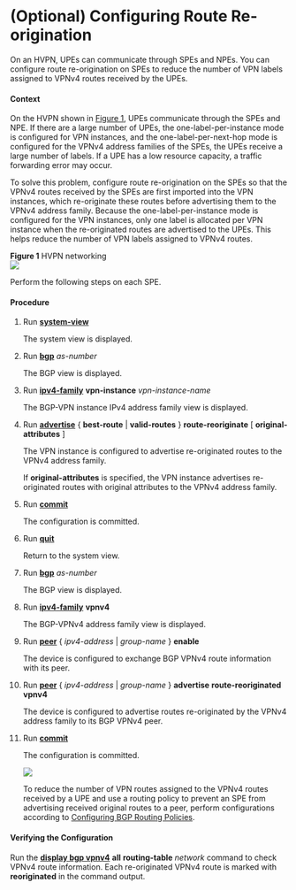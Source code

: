 (Optional) Configuring Route Re-origination
===========================================

On an HVPN, UPEs can communicate through SPEs and NPEs. You can configure route re-origination on SPEs to reduce the number of VPN labels assigned to VPNv4 routes received by the UPEs.

#### Context

On the HVPN shown in [Figure 1](#EN-US_TASK_0172369405__fig_1), UPEs communicate through the SPEs and NPE. If there are a large number of UPEs, the one-label-per-instance mode is configured for VPN instances, and the one-label-per-next-hop mode is configured for the VPNv4 address families of the SPEs, the UPEs receive a large number of labels. If a UPE has a low resource capacity, a traffic forwarding error may occur.

To solve this problem, configure route re-origination on the SPEs so that the VPNv4 routes received by the SPEs are first imported into the VPN instances, which re-originate these routes before advertising them to the VPNv4 address family. Because the one-label-per-instance mode is configured for the VPN instances, only one label is allocated per VPN instance when the re-originated routes are advertised to the UPEs. This helps reduce the number of VPN labels assigned to VPNv4 routes.

**Figure 1** HVPN networking  
![](images/fig_feature_image_0003994499.png)  

Perform the following steps on each SPE.


#### Procedure

1. Run [**system-view**](cmdqueryname=system-view)
   
   
   
   The system view is displayed.
2. Run [**bgp**](cmdqueryname=bgp) *as-number*
   
   
   
   The BGP view is displayed.
3. Run [**ipv4-family**](cmdqueryname=ipv4-family) **vpn-instance** *vpn-instance-name*
   
   
   
   The BGP-VPN instance IPv4 address family view is displayed.
4. Run [**advertise**](cmdqueryname=advertise) { **best-route** | **valid-routes** } **route-reoriginate** [ **original-attributes** ]
   
   
   
   The VPN instance is configured to advertise re-originated routes to the VPNv4 address family.
   
   
   
   If **original-attributes** is specified, the VPN instance advertises re-originated routes with original attributes to the VPNv4 address family.
5. Run [**commit**](cmdqueryname=commit)
   
   
   
   The configuration is committed.
6. Run [**quit**](cmdqueryname=quit)
   
   
   
   Return to the system view.
7. Run [**bgp**](cmdqueryname=bgp) *as-number*
   
   
   
   The BGP view is displayed.
8. Run [**ipv4-family**](cmdqueryname=ipv4-family) **vpnv4**
   
   
   
   The BGP-VPNv4 address family view is displayed.
9. Run [**peer**](cmdqueryname=peer) { *ipv4-address* | *group-name* } **enable**
   
   
   
   The device is configured to exchange BGP VPNv4 route information with its peer.
10. Run [**peer**](cmdqueryname=peer) { *ipv4-address* | *group-name* } **advertise** **route-reoriginated** **vpnv4**
    
    
    
    The device is configured to advertise routes re-originated by the VPNv4 address family to its BGP VPNv4 peer.
11. Run [**commit**](cmdqueryname=commit)
    
    
    
    The configuration is committed.
    
    
    
    ![](../../../../public_sys-resources/note_3.0-en-us.png) 
    
    To reduce the number of VPN routes assigned to the VPNv4 routes received by a UPE and use a routing policy to prevent an SPE from advertising received original routes to a peer, perform configurations according to [Configuring BGP Routing Policies](dc_vrp_bgp_cfg_3112.html).

#### Verifying the Configuration

Run the [**display bgp vpnv4**](cmdqueryname=display+bgp+vpnv4) **all** **routing-table** *network* command to check VPNv4 route information. Each re-originated VPNv4 route is marked with **reoriginated** in the command output.